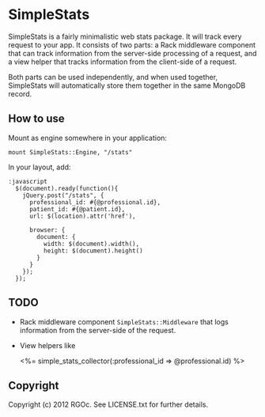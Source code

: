 # SimpleStats

SimpleStats is a fairly minimalistic web stats package. It will track every
request to your app. It consists of two parts: a Rack middleware component
that can track information from the server-side processing of a request, and
a view helper that tracks information from the client-side of a request.

Both parts can be used independently, and when used together, SimpleStats will
automatically store them together in the same MongoDB record.

## How to use

Mount as engine somewhere in your application:

    mount SimpleStats::Engine, "/stats"

In your layout, add:

    :javascript
      $(document).ready(function(){
        jQuery.post("/stats", {
          professional_id: #{@professional.id},
          patient_id: #{@patient.id},
          url: $(location).attr('href'),

          browser: {
            document: {
              width: $(document).width(),
              height: $(document).height()
            }
          }
        });
      });

## TODO

* Rack middleware component `SimpleStats::Middleware` that logs
  information from the server-side of the request.
* View helpers like

    <%= 
      simple_stats_collector(:professional_id => @professional.id)
    %>

## Copyright

Copyright (c) 2012 RGOc. See LICENSE.txt for further details.
